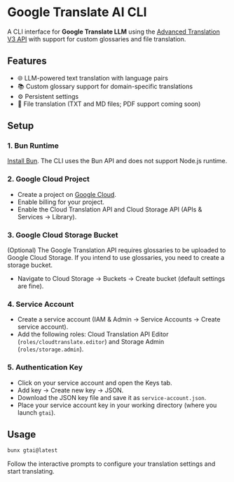 # Google Translate AI CLI

A CLI interface for **Google Translate LLM** using the [Advanced Translation V3 API](https://cloud.google.com/translate/docs/advanced/translate-text-advance) with support for custom glossaries and file translation.

## Features

- 🌐 LLM-powered text translation with language pairs
- 📚 Custom glossary support for domain-specific translations
- ⚙️ Persistent settings
- 📄 File translation (TXT and MD files; PDF support coming soon)

## Setup

### 1. Bun Runtime

[Install Bun](https://bun.sh/). The CLI uses the Bun API and does not support Node.js runtime.

### 2. Google Cloud Project

- Create a project on [Google Cloud](https://cloud.google.com).
- Enable billing for your project.
- Enable the Cloud Translation API and Cloud Storage API (APIs & Services → Library).

### 3. Google Cloud Storage Bucket

(Optional) The Google Translation API requires glossaries to be uploaded to Google Cloud Storage. If you intend to use glossaries, you need to create a storage bucket.

- Navigate to Cloud Storage → Buckets → Create bucket (default settings are fine).

### 4. Service Account

- Create a service account (IAM & Admin → Service Accounts → Create service account).
- Add the following roles: Cloud Translation API Editor (`roles/cloudtranslate.editor`) and Storage Admin (`roles/storage.admin`).

### 5. Authentication Key

- Click on your service account and open the Keys tab.
- Add key → Create new key → JSON.
- Download the JSON key file and save it as `service-account.json`.
- Place your service account key in your working directory (where you launch `gtai`).

## Usage

```bash
bunx gtai@latest
```

Follow the interactive prompts to configure your translation settings and start translating.
